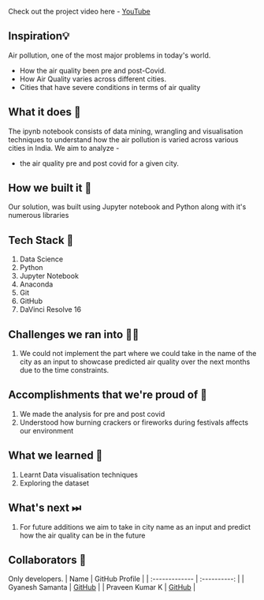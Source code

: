 

Check out the project video here - [YouTube](https://youtu.be/Kz0wZPgQxYc)

## Inspiration💡
Air pollution, one of the most major problems in today's world.
 - How the air quality been pre and post-Covid.
 - How Air Quality varies across different cities.
 - Cities that have severe conditions in terms of air quality

## What it does 🧭

The ipynb notebook consists of data mining, wrangling and visualisation techniques to understand how the air pollution is varied across various cities in India. 
We aim to analyze - 
 -  the air quality pre and post covid for a given city. 


## How we built it 🔧

Our solution, was built using Jupyter notebook and Python along with it's numerous libraries

## Tech Stack 🔨
1. Data Science
2. Python
3. Jupyter Notebook
4. Anaconda
5. Git
6. GitHub
7. DaVinci Resolve 16

## Challenges we ran into 🏃‍♂️

1. We could not implement the part where we could take in the name of the city as an input to showcase predicted air quality over the next months due to the time constraints. 

## Accomplishments that we're proud of 🏅
1. We made the analysis for pre and post covid
2. Understood how burning crackers or fireworks during festivals affects our environment

## What we learned 🧠
1. Learnt Data visualisation techniques
2. Exploring the dataset


## What's next ⏭
 1. For future additions we aim to take in city name as an input and predict how the air quality can be in the future 

## Collaborators 🤖

Only developers.
| Name      | GitHub Profile     |
| :------------- | :----------: |
|  Gyanesh Samanta   | [GitHub](https://www.github.com/gyanesh-samanta-123) |
|  Praveen Kumar K   | [GitHub](https://github.com/Pravi16) |







